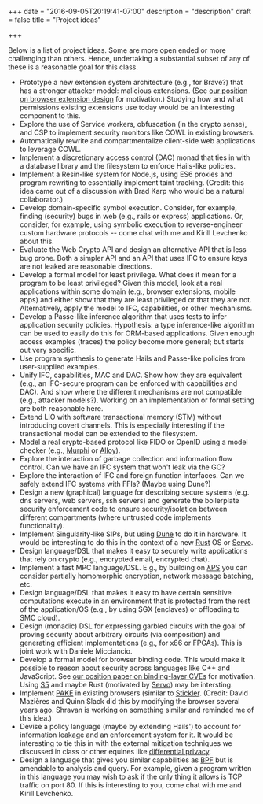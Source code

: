 +++
date = "2016-09-05T20:19:41-07:00"
description = "description"
draft = false
title = "Project ideas"

+++

Below is a list of project ideas. Some are more open ended or more
challenging than others. Hence, undertaking a substantial subset of
any of these is a reasonable goal for this class.

- Prototype a new extension system architecture (e.g., for Brave?)
  that has a stronger attacker model: malicious extensions.  (See
  [our position on browser extension
  design](https://cseweb.ucsd.edu/~dstefan/pubs/heule:2015:the-most.pdf)
  for motivation.) Studying how and what permissions existing
  extensions use today would be an interesting component to this.
- Explore the use of Service workers, obfuscation (in the crypto
  sense), and CSP to implement security monitors like COWL in existing
  browsers.
- Automatically rewrite and compartmentalize client-side web
  applications to leverage COWL.
- Implement a discretionary access control (DAC) monad that ties in
  with a database library and the filesystem to enforce Hails-like
  policies.
- Implement a Resin-like system for Node.js, using ES6 proxies and
  program rewriting to essentially implement taint tracking. (Credit:
  this idea came out of a discussion with Brad Karp who would be a
  natural collaborator.)
- Develop domain-specific symbol execution. Consider, for example, finding
  (security) bugs in web (e.g., rails or express) applications. Or, consider,
  for example, using symbolic execution to reverse-engineer custom hardware
  protocols -- come chat with me and Kirill Levchenko about this.
- Evaluate the Web Crypto API and design an alternative API that is
  less bug prone. Both  a simpler API and an API that uses IFC to
  ensure keys are not leaked are reasonable directions.
- Develop a formal model for least privilege. What does it mean for a
  program to be least privileged? Given this model, look at a real
  applications within some domain (e.g., browser extensions, mobile
  apps) and either show that they are least privileged or that they are
  not. Alternatively, apply the model to IFC, capabilities, or other
  mechanisms.
- Develop a Passe-like inference algorithm that uses tests to infer
  application security policies. Hypothesis: a type inference-like
  algorithm can be used to easily do this for ORM-based applications.
  Given enough access examples (traces) the policy become more
  general; but starts out very specific.
- Use program synthesis to generate Hails and Passe-like policies from
  user-supplied examples.
- Unify IFC, capabilities, MAC and DAC. Show how they are equivalent
  (e.g., an IFC-secure program can be enforced with capabilities and
  DAC). And show where the different mechanisms are not compatible
  (e.g., attacker models?). Working on an implementation or formal
  setting are both reasonable here.
- Extend LIO with software transactional memory (STM) without
  introducing covert channels. This is especially interesting if the
  transactional model can be extended to the filesystem.
- Model a real crypto-based protocol like FIDO or OpenID using a model
  checker (e.g.,
  [Murphi](http://formalverification.cs.utah.edu/Murphi/) or
  [Alloy](http://alloy.mit.edu/alloy/)).
- Explore the interaction of garbage collection and information flow
  control. Can we have an IFC system that won't leak via the GC?
- Explore the interaction of IFC and foreign function interfaces. Can
  we safely extend IFC systems with FFIs? (Maybe using Dune?)
- Design a new (graphical) language for describing secure systems
  (e.g.  dns servers, web servers, ssh servers) and generate the
  boilerplate security enforcement code to ensure security/isolation
  between different compartments (where untrusted code implements
  functionality).
- Implement Singularity-like SIPs, but using
  [Dune](http://dune.scs.stanford.edu/) to do it in hardware. It would
  be interesting to do this in the context of a new
  [Rust](https://www.rust-lang.org/en-US/) OS or
  [Servo](https://servo.org/).
- Design language/DSL that makes it easy to securely write
  applications that rely on crypto (e.g., encrypted email, encrypted
  chat).
- Implement a fast MPC language/DSL. E.g., by building on
  [λPS](https://cseweb.ucsd.edu/~dstefan/pubs/mitchell:2012:information.pdf)
  you can consider partially homomorphic encryption, network message
  batching, etc.
- Design language/DSL that makes it easy to have certain sensitive
  computations execute in an environment that is protected from the
  rest of the application/OS (e.g., by using SGX (enclaves) or
  offloading to SMC cloud).
- Design (monadic) DSL for expressing garbled circuits with the goal of
  proving security about arbitrary circuits (via composition) and
  generating efficient implementations (e.g., for x86 or FPGAs). This
  is joint work with Daniele Micciancio.
- Develop a formal model for browser binding code. This would make it
  possible to reason about security across languages like C++ and
  JavaScript. See [our position paper on binding-layer
  CVEs](https://cseweb.ucsd.edu/~dstefan/pubs/brown:2016:superhacks.pdf)
  for motivation.  Using
    [S5](http://blog.brownplt.org/2012/01/31/s5-wat.html) and maybe
    Rust (motivated by [Servo](https://servo.org/)) may be intersting.
- Implement
  [PAKE](https://en.wikipedia.org/wiki/Password-authenticated_key_agreement)
  in existing browsers (similar to
  [Stickler](https://www.henrycg.com/pubs/w2sp15stickler/). (Credit:
  David Mazières and Quinn Slack did this by modifying the browser
  several years ago. Shravan is working on something similar and reminded me of this idea.)
- Devise a policy language (maybe by extending Hails') to account for
  information leakage and an enforcement system for it. It would be interesting
  to tie this in with the external mitigation techniques we discussed in class
  or other equines like [differential privacy](https://en.wikipedia.org/wiki/Differential_privacy).
- Design a language that gives you similar capabilities as
  [BPF](https://en.wikipedia.org/wiki/Berkeley_Packet_Filter) but is amendable
  to analysis and query. For example, given a program written in this language
  you may wish to ask if the only thing it allows is TCP traffic on port 80. If
  this is interesting to you, come chat with me and Kirill Levchenko.
